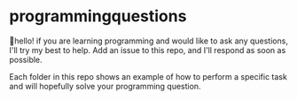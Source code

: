 # programmingquestions

🤝hello! if you are learning programming and would like to ask any questions, I'll try my best to help. Add an issue to this repo, and I'll respond as soon as possible. 

Each folder in this repo shows an example of how to perform a specific task and will hopefully solve your programming question.